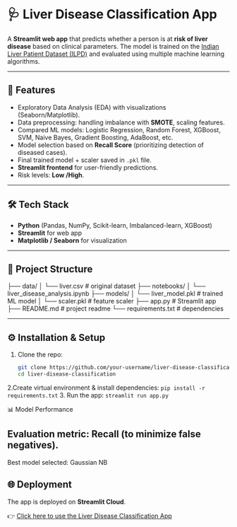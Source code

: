 # 🩺 Liver Disease Classification App  

A **Streamlit web app** that predicts whether a person is at **risk of liver disease** based on clinical parameters. The model is trained on the [Indian Liver Patient Dataset (ILPD)](https://archive.ics.uci.edu/dataset/60/indian+liver+patient+dataset) and evaluated using multiple machine learning algorithms.  

---

## 🚀 Features
- Exploratory Data Analysis (EDA) with visualizations (Seaborn/Matplotlib).  
- Data preprocessing: handling imbalance with **SMOTE**, scaling features.  
- Compared ML models: Logistic Regression, Random Forest, XGBoost, SVM, Naive Bayes, Gradient Boosting, AdaBoost, etc.  
- Model selection based on **Recall Score** (prioritizing detection of diseased cases).  
- Final trained model + scaler saved in `.pkl` file.  
- **Streamlit frontend** for user-friendly predictions.  
- Risk levels: **Low /High**.  

---

## 🛠️ Tech Stack
- **Python** (Pandas, NumPy, Scikit-learn, Imbalanced-learn, XGBoost)  
- **Streamlit** for web app  
- **Matplotlib / Seaborn** for visualization  

---

## 📂 Project Structure
├── data/
│ └── liver.csv # original dataset
├── notebooks/
│ └── liver_disease_analysis.ipynb
├── models/
│ └── liver_model.pkl # trained ML model
│ └── scaler.pkl # feature scaler
├── app.py # Streamlit app
├── README.md # project readme
└── requirements.txt # dependencies

---

## ⚙️ Installation & Setup
1. Clone the repo:
   ```bash
   git clone https://github.com/your-username/liver-disease-classification.git
   cd liver-disease-classification

2.Create virtual environment & install dependencies:
  ```pip install -r requirements.txt```
3. Run the app:
  ```streamlit run app.py```

📊 Model Performance

## Evaluation metric: Recall (to minimize false negatives).

Best model selected: Gaussian NB

## 🌐 Deployment
The app is deployed on **Streamlit Cloud**.  

👉 [Click here to use the Liver Disease Classification App](https://liver-disease-classification-hbk5r7cxhzchcphqx4xvmp.streamlit.app)
